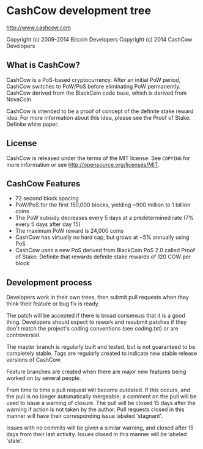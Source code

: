 
CashCow development tree
================================

http://www.cashcow.com

Copyright (c) 2009-2014 Bitcoin Developers
Copyright (c) 2014 CashCow Developers


What is CashCow?
------------------

CashCow is a PoS-based cryptocurrency.  After an initial PoW period,
CashCow switches to PoW/PoS before eliminating PoW permanently.  CashCow
derived from the BlackCoin code base, which is derived from NovaCoin.

CashCow is intended to be a proof of concept of the definite stake reward idea.  For more
information about this idea, please see the Proof of Stake: Definite white paper.


License
-------

CashCow is released under the terms of the MIT license. See `COPYING` for
more information or see http://opensource.org/licenses/MIT.


CashCow Features
------------------

* 72 second block spacing
* PoW/PoS for the first 150,000 blocks, yielding ~900 million to 1 billion coins
* The PoW subsidy decreases every 5 days at a predetermined rate (7% every 5 days after day 15)
* The maximum PoW reward is 24,000 coins
* CashCow has virtually no hard cap, but grows at ~5% annually using PoS
* CashCow uses a new PoS derived from BlackCoin PoS 2.0 called Proof of Stake: Definite that rewards definite stake rewards of 120 COW per block 

Development process
-------------------

Developers work in their own trees, then submit pull requests when
they think their feature or bug fix is ready.

The patch will be accepted if there is broad consensus that it is a
good thing.  Developers should expect to rework and resubmit patches
if they don't match the project's coding conventions (see coding.txt)
or are controversial.

The master branch is regularly built and tested, but is not guaranteed
to be completely stable. Tags are regularly created to indicate new
stable release versions of CashCow.

Feature branches are created when there are major new features being
worked on by several people.

From time to time a pull request will become outdated. If this occurs, and
the pull is no longer automatically mergeable; a comment on the pull will
be used to issue a warning of closure. The pull will be closed 15 days
after the warning if action is not taken by the author. Pull requests closed
in this manner will have their corresponding issue labeled 'stagnant'.

Issues with no commits will be given a similar warning, and closed after
15 days from their last activity. Issues closed in this manner will be 
labeled 'stale'.
